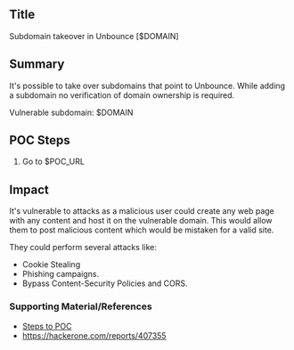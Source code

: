 ## Title 

Subdomain takeover in Unbounce [$DOMAIN]

## Summary 

It's possible to take over subdomains that point to Unbounce. While adding a subdomain no verification of domain ownership is required. 

Vulnerable subdomain: $DOMAIN
## POC Steps 

1. Go to $POC_URL


## Impact

It's vulnerable to attacks as a malicious user could create any web page with any content and host it on the vulnerable domain. This would allow them to post malicious content which would be mistaken for a valid site. 

They could perform several attacks like:
 - Cookie Stealing
 - Phishing campaigns. 
 - Bypass Content-Security Policies and CORS.

### Supporting Material/References
- [Steps to POC](https://www.youtube.com/watch?v=-znOxODC2QM)
- https://hackerone.com/reports/407355



